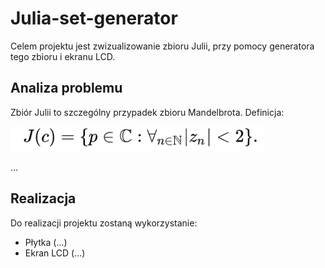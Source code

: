 # Julia-set-generator
  Celem projektu jest zwizualizowanie zbioru Julii, przy pomocy generatora tego zbioru i ekranu LCD.
## Analiza problemu
  Zbiór Julii to szczególny przypadek zbioru Mandelbrota. Definicja: 
  
  ![definition](Julia-set-definition.png)
  
  ...
  
## Realizacja
  Do realizacji projektu zostaną wykorzystanie:
- Płytka (...)
- Ekran LCD (...)
